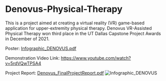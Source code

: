 # Denovus-Physical-Therapy
This is a project aimed at creating a virtual reality (VR) game-based application for upper-extremity physical therapy. Denovus VR-Assisted Physical Therapy won third place in the UT Dallas Capstone Project Awards in December of 2021.

Poster: [Infographic_DENOVUS.pdf](https://github.com/jameshuang101/Denovus-Physical-Therapy/files/11194704/Infographic_DENOVUS.pdf)

Demonstration Video Link: https://www.youtube.com/watch?v=5rdVQwTPSA4

Project Report: [Denovus_FinalProjectReport.pdf](https://github.com/jameshuang101/Denovus-Physical-Therapy/files/11194708/Denovus_FinalProjectReport.pdf)
![Infographic_DENOVUS](https://user-images.githubusercontent.com/130106532/231018677-fdcf1863-5b4f-4f2e-b610-e6dfdc900768.png)
